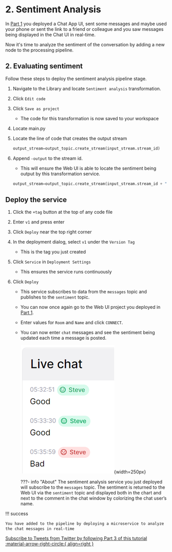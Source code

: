 # 2. Sentiment Analysis

In [Part 1](chat-app.md) you deployed a Chat App UI, sent some messages and maybe used your phone or sent the link to a friend or colleague and you saw messages being displayed in the Chat UI in real-time.

Now it's time to analyze the sentiment of the conversation by adding a new node to the processing pipeline.

## 2. Evaluating sentiment

Follow these steps to deploy the sentiment analysis pipeline stage.

1. Navigate to the Library and locate `Sentiment analysis` transformation.

2. Click `Edit code`

3. Click `Save as project`
    
    - The code for this transformation is now saved to your workspace

4. Locate main.py

5. Locate the line of code that creates the output stream
    
    ``` python
    output_stream=output_topic.create_stream(input_stream.stream_id)
    ```

6. Append `-output` to the stream id.
    
    - This will ensure the Web UI is able to locate the sentiment being output by this transformation service.
    
    ``` python
    output_stream=output_topic.create_stream(input_stream.stream_id + "-output")
    ```

## Deploy the service

1. Click the `+tag` button at the top of any code file

2. Enter `v1` and press enter

3. Click `Deploy` near the top right corner

4. In the deployment dialog, select `v1` under the `Version Tag`
    
    - This is the tag you just created

5. Click `Service` in `Deployment Settings`
    
    - This ensures the service runs continuously

6. Click `Deploy`
    
    - This service subscribes to data from the `messages` topic and publishes to the `sentiment` topic.
    
    - You can now once again go to the Web UI project you deployed in [Part 1](chat-app.md). 
    
    - Enter values for `Room` and `Name` and click `CONNECT`.
        
    - You can now enter `chat` messages and see the sentiment being updated each time a message is posted.
    
        ![Positive and negative sentiment chats](../../images/tutorials/sentiment-analysis-media/image2.png){width=250px}
    
        ???- info "About"
            The sentiment analysis service you just deployed will subscribe to the `messages` topic. The sentiment is returned to the Web UI via the `sentiment` topic and displayed both in the chart and next to the comment in the chat window by colorizing the chat user’s name.

!!! success 

	You have added to the pipeline by deploying a microservice to analyze the chat messages in real-time

[Subscribe to Tweets from Twitter by following Part 3 of this tutorial :material-arrow-right-circle:{ align=right }](tweets.md)